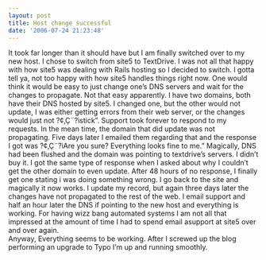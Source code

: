 ```yaml
---
layout: post
title: Host change successful
date: '2006-07-24 21:23:48'
---
```


It took far longer than it should have but I am finally switched over to my new host. I chose to switch from site5 to TextDrive. I was not all that happy with how site5 was dealing with Rails hosting so I decided to switch. I gotta tell ya, not too happy with how site5 handles things right now. One would think it would be easy to just change one’s DNS servers and wait for the changes to propagate. Not that easy apparently. I have two domains, both have their DNS hosted by site5. I changed one, but the other would not update, I was either getting errors from their web server, or the changes would just not ?¢‚Ç¨?ìstick”. Support took forever to respond to my requests. In the mean time, the domain that did update was not propagating. Five days later I emailed them regarding that and the response I got was ?¢‚Ç¨?ìAre you sure? Everything looks fine to me.” Magically, DNS had been flushed and the domain was pointing to textdrive’s servers. I didn’t buy it. I got the same type of response when I asked about why I couldn’t get the other domain to even update. After 48 hours of no response, I finally get one stating i was doing something wrong. I go back to the site and magically it now works. I update my record, but again three days later the changes have not propagated to the rest of the web. I email support and half an hour later the DNS if pointing to the new host and everything is working. For having wizz bang automated systems I am not all that impressed at the amount of time I had to spend email asupport at site5 over and over again.  
Anyway, Everything seems to be working. After I screwed up the blog performing an upgrade to Typo I’m up and running smoothly.

<!--kg-card-end: markdown-->